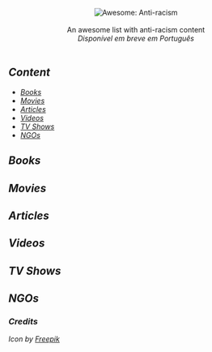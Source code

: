 <p align="center">
    <img src="https://user-images.githubusercontent.com/405355/83671033-6b36d380-a5aa-11ea-93e4-8ee406523242.png" alt="Awesome: Anti-racism">
    <br>
    <br>
    An awesome list with anti-racism content<br />
    <em>Disponível em breve em Português<em>
    <br>
    <br>
</p>

## Content

- [Books](#books)
- [Movies](#movies)
- [Articles](#articles)
- [Videos](#videos)
- [TV Shows](#tvshows)
- [NGOs](#ngos)

## Books
## Movies
## Articles
## Videos
## TV Shows
## NGOs

### Credits

Icon by [Freepik](https://www.flaticon.com/br/autores/freepik)